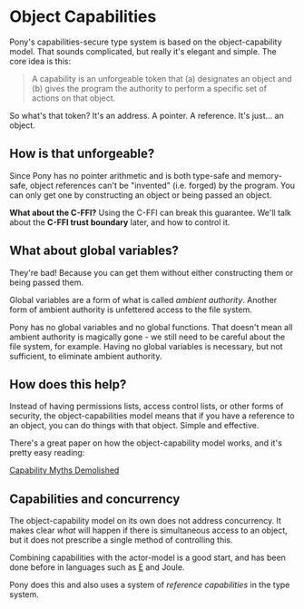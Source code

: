 # Object Capabilities

Pony's capabilities-secure type system is based on the object-capability model. That sounds complicated, but really it's elegant and simple. The core idea is this:

> A capability is an unforgeable token that (a) designates an object and (b) gives the program the authority to perform a specific set of actions on that object.

So what's that token? It's an address. A pointer. A reference. It's just... an object.

## How is that unforgeable?

Since Pony has no pointer arithmetic and is both type-safe and memory-safe, object references can't be "invented" (i.e. forged) by the program. You can only get one by constructing an object or being passed an object.

__What about the C-FFI?__ Using the C-FFI can break this guarantee. We'll talk about the __C-FFI trust boundary__ later, and how to control it.

## What about global variables?

They're bad! Because you can get them without either constructing them or being passed them.

Global variables are a form of what is called _ambient authority_. Another form of ambient authority is unfettered access to the file system.

Pony has no global variables and no global functions. That doesn't mean all ambient authority is magically gone - we still need to be careful about the file system, for example. Having no global variables is necessary, but not sufficient, to eliminate ambient authority.

## How does this help?

Instead of having permissions lists, access control lists, or other forms of security, the object-capabilities model means that if you have a reference to an object, you can do things with that object. Simple and effective.

There's a great paper on how the object-capability model works, and it's pretty easy reading:

[Capability Myths Demolished](http://srl.cs.jhu.edu/pubs/SRL2003-02.pdf)

## Capabilities and concurrency

The object-capability model on its own does not address concurrency. It makes clear _what_ will happen if there is simultaneous access to an object, but it does not prescribe a single method of controlling this.

Combining capabilities with the actor-model is a good start, and has been done before in languages such as [E](http://erights.org/) and Joule.

Pony does this and also uses a system of _reference capabilities_ in the type system.
